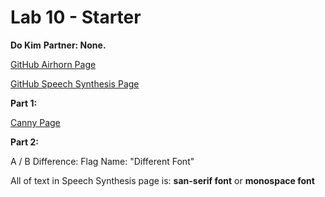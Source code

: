# Lab 10 - Starter
**Do Kim**
**Partner: None.**

[GitHub Airhorn Page](https://dwk002.github.io/Lab10_Starter/)

[GitHub Speech Synthesis Page](https://dwk002.github.io/Lab10_Starter/speechSynth.html)

**Part 1:** 

[Canny Page](https://cse110-lab10-dwk002.canny.io)

**Part 2:** 

A / B Difference: Flag Name: "Different Font"

All of text in Speech Synthesis page is: **san-serif font** or **monospace font**

